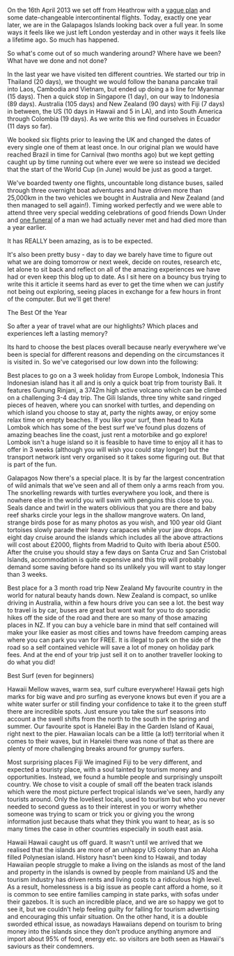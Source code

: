 On the 16th April 2013 we set off from Heathrow with a [vague plan](/blog/planning/whats-the-plan/) and
some date-changeable intercontinental flights. Today, exactly one year later, we are in the
Galapagos Islands looking back over a full year. In some ways it feels like we just left London
yesterday and in other ways it feels like a lifetime ago. So much has happened.

So what's come out of so much wandering around? Where have we been? What have we done and not done? 

In the last year we have visited ten different countries. We started our trip in Thailand (20 days), we 
thought we would follow the banana pancake trail into Laos, Cambodia and Vietnam, but ended up doing a b 
line for Myanmar (15 days). Then a quick stop in Singapore (1 day), on our way to Indonesia (89 days). 
Australia (105 days) and New Zealand (90 days) with Fiji (7 days) in between, the US (10 days in Hawaii 
and 5 in LA), and into South America through Colombia (19 days). As we write this we find ourselves in 
Ecuador (11 days so far).

We booked six flights prior to leaving the UK and changed the dates of every single one of them at least once. 
In our original plan we would have reached Brazil in time for Carnival (two months ago) but we kept getting 
caught up by time running out where ever we were so instead we decided that the start of the World Cup (in 
June) would be just as good a target.

We've boarded twenty one flights, uncountable long distance buses, sailed through three overnight boat adventures and 
have driven more than 25,000km in the two vehicles we bought in Australia and New Zealand (and then managed to sell again!). 
Timing worked perfectly and we were able to attend three very special wedding celebrations of good friends Down Under
and [one funeral](blog/indonesia/tana-toraja/) of a man we had actually never met and had died more than a year earlier.

It has REALLY been amazing, as is to be expected. 

It's also been pretty busy - day to day we barely have time to figure out what we are doing tomorrow or next week, decide 
on routes, research etc, let alone to sit back and reflect on all of the amazing experiences we have had or even keep this blog up 
to date. As I sit here on a bouncy bus trying to write this it article it seems hard as ever to get the time when we can 
justify not being out exploring, seeing places in exchange for a few hours in front of the computer. But we'll get there!

The Best Of the Year

So after a year of travel what are our highlights? Which places and experiences left a lasting memory?

Its hard to choose the best places overall because nearly everywhere we've been is special for different reasons and 
depending on the circumstances it is visited in. So we've categorised our low down into the following:

Best places to go on a 3 week holiday from Europe
Lombok, Indonesia
This Indonesian island has it all and is only a quick boat trip from touristy Bali. It features Gunung Rinjani, a 3742m 
high active volcano which can be climbed on a challenging 3-4 day trip. The Gili Islands, three tiny white sand ringed 
pieces of heaven, where you can snorkel with turtles, and depending on which island you choose to stay at, party the nights 
away, or enjoy some relax time on empty beaches. If you like your surf, then head to Kuta Lombok which has some of the best 
surf we've found plus dozens of amazing beaches line the coast, just rent a motorbike and go explore! Lombok isn't a huge 
island so it is feasible to have time to enjoy all it has to offer in 3 weeks (although you will wish you could stay longer) 
but the transport network isnt very organised so it takes some figuring out. But that is part of the fun.

Galapagos
Now there's a special place. It is by far the largest concentration of wild animals that we've seen and all of them only a arms 
reach from you. The snorkelling rewards  with turtles everywhere you look, and there is nowhere else in the world you will swim 
with penguins this close to you. Seals dance and twirl in the waters oblivious that you are there and baby reef sharks circle 
your legs in the shallow mangrove waters. On land, strange birds pose for as many photos as you wish, and 100 year old Giant 
tortoises slowly parade their heavy carapaces while your jaw drops.  An eight day cruise around the islands which includes all 
the above attractions will cost about £2000, flights from Madrid to Quito with Iberia about £500. After the cruise you should 
stay a few days on Santa Cruz and San Cristobal Islands, accommodation is quite expensive and this trip will probably demand 
some saving before hand so its unlikely you will want to stay longer than 3 weeks. 

Best place for a 3 month road trip
New Zealand
My favourite country in the world for natural beauty hands down. New Zealand is compact, so unlike driving in Australia, within 
a few hours drive you can see a lot. the best way to travel is by car, buses are great but wont wait for you to do sporadic hikes 
off the side of the road and there are so many of those amazing places in NZ. If you can buy a vehicle bare in mind that self 
contained will make your like easier as most cities and towns have freedom camping areas where you can park you van for FREE. It 
is illegal to park on the side of the road so a self contained vehicle will save a lot of money on holiday park fees. And at the 
end of your trip just sell it on to another traveller looking to do what you did!

Best Surf (even for beginners)

Hawaii
Mellow waves, warm sea, surf culture everywhere! Hawaii gets high marks for big wave and pro surfing as everyone knows but even 
if you are a white water surfer or still finding your confidence to take it to the green stuff there are incredible spots. Just 
ensure you take the surf seasons into account a the swell shifts from the north to the south in the spring and summer. Our favourite 
spot is Hanelei Bay in the Garden Island of Kauai, right next to the pier. Hawaiian locals can be a little (a lot!) territorial when 
it comes to their waves, but in Hanelei there was none of that as there are plenty of more challenging breaks around for grumpy surfers.


Most surprising places
Fiji
We imagined Fiji to be very different, and expected a touristy place, with a soul tainted by tourism money and opportunities. Instead, 
we found a humble people and surprisingly unspoilt country. We chose to visit a couple of small off the beaten track islands which were 
the most picture perfect tropical islands we've seen, hardly any tourists around. Only the loveliest locals, used to tourism but who 
you never needed to second guess as to their interest in you or worry whether someone was trying to scam or trick you or giving you 
the wrong information just because thats what they think you want to hear, as is so many times the case in other countries especially 
in south east asia.

Hawaii
Hawaii caught us off guard. It wasn't until we arrived that we realised that the islands are more of an unhappy US colony than an Aloha 
filled Polynesian island. History hasn't been kind to Hawaii, and today Hawaiian people struggle to make a living on the islands as most 
of the land and property in the islands is owned by people from mainland US and the tourism industry has driven rents and living costs 
to a ridiculous high level. As a result, homelessness is a big issue as people cant afford a home, so it is common to see entire families 
camping in state parks, with sofas under their gazebos. It is such an incredible place, and we are so happy we got to see it, but we 
couldn't help feeling guilty for falling for tourism advertising and encouraging this unfair situation. On the other hand, it is a double 
sworded ethical issue, as nowadays Hawaiians depend on tourism to bring money into the islands since they don't produce anything anymore 
and import about 95% of food, energy etc. so visitors are both seen as Hawaii's saviours as their condemners.